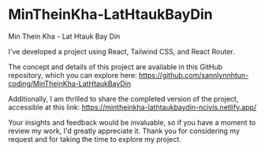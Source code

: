 # MinTheinKha-LatHtaukBayDin
Min Thein Kha - Lat Htauk Bay Din

I've developed a project using React, Tailwind CSS, and React Router.

The concept and details of this project are available in this GitHub repository, which you can explore here:
https://github.com/sannlynnhtun-coding/MinTheinKha-LatHtaukBayDin

Additionally, I am thrilled to share the completed version of the project, accessible at this link:
https://mintheinkha-lathtaukbaydin-ncivis.netlify.app/

Your insights and feedback would be invaluable, so if you have a moment to review my work, I'd greatly appreciate it. Thank you for considering my request and for taking the time to explore my project.